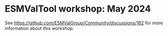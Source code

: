 # ESMValTool workshop: May 2024

See https://github.com/ESMValGroup/Community/discussions/162 for more
information about this workshop.

